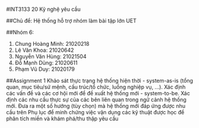 #INT3133 20 Kỹ nghệ yêu cầu

##Chủ để: Hệ thống hỗ trợ nhóm làm bài tập lớn UET

##Nhóm 6: 
1. Chung Hoàng Minh: 21020218
2. Lê Văn Khoa:      21020642
3. Nguyễn Văn Hùng:  21021504
4. Đỗ Mạnh Dũng:     21020611
5. Phạm Vũ Duy:		   21020179

##Assignment 1
Khảo sát thực trạng hệ thống hiện thời - system-as-is (tổng quan, mục tiêu/sứ mệnh, cấu trúc/tổ chức, luồng nghiệp vụ, ...).
Xác định các vấn đề và các cơ hội mới để đề xuất hệ thống mới - system-to-be.
Xác định các nhu cầu thực sự của các bên liên quan trong ngữ cảnh hệ thống mới.
Đưa ra một số hướng (tùy chọn) mà hệ thống mới đáp ứng được nhu cầu trên
Phụ lục để minh chứng việc vận dụng các kỹ thuật được học để phân tích miền và khám phá/thu thập yêu cầu


